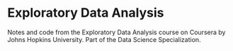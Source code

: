 # Exploratory Data Analysis

Notes and code from the Exploratory Data Analysis course on Coursera by Johns Hopkins University. 
Part of the Data Science Specialization.
